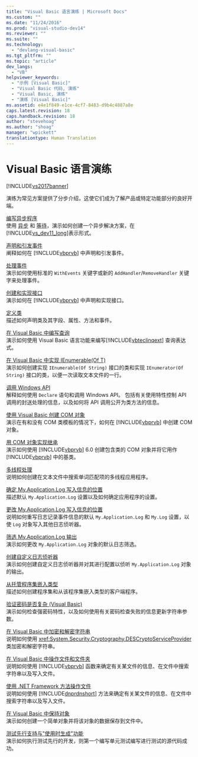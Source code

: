 ```yaml
---
title: "Visual Basic 语言演练 | Microsoft Docs"
ms.custom: ""
ms.date: "11/24/2016"
ms.prod: "visual-studio-dev14"
ms.reviewer: ""
ms.suite: ""
ms.technology: 
  - "devlang-visual-basic"
ms.tgt_pltfrm: ""
ms.topic: "article"
dev_langs: 
  - "VB"
helpviewer_keywords: 
  - "示例 [Visual Basic]"
  - "Visual Basic 代码, 演练"
  - "Visual Basic, 演练"
  - "演练 [Visual Basic]"
ms.assetid: e4e1f849-e1ce-4cf7-8483-d9b4c4887a8e
caps.latest.revision: 18
caps.handback.revision: 18
author: "stevehoag"
ms.author: "shoag"
manager: "wpickett"
translationtype: Human Translation
---
```

# Visual Basic 语言演练
[!INCLUDE[vs2017banner](../csharp/includes/vs2017banner.md)]

演练为常见方案提供了分步介绍，这使它们成为了解产品或特定功能部分的良好开端。  
  
 [编写异步程序](../Topic/Walkthrough:%20Accessing%20the%20Web%20by%20Using%20Async%20and%20Await%20\(C%23%20and%20Visual%20Basic\).md)  
 使用 [异步](../visual-basic/language-reference/modifiers/async.md) 和 [等待](../visual-basic/language-reference/operators/await-operator.md)，演示如何创建一个异步解决方案，在 [!INCLUDE[vs_dev11_long](../csharp/includes/vs_dev11_long_md.md)]表示形式。  
  
 [声明和引发事件](../visual-basic/programming-guide/language-features/events/walkthrough-declaring-and-raising-events.md)  
 阐释如何在 [!INCLUDE[vbprvb](../csharp/programming-guide/concepts/linq/includes/vbprvb_md.md)] 中声明和引发事件。  
  
 [处理事件](../visual-basic/programming-guide/language-features/events/walkthrough-handling-events.md)  
 演示如何使用标准的 `WithEvents` 关键字或新的 `AddHandler`\/`RemoveHandler` 关键字来处理事件。  
  
 [创建和实现接口](../visual-basic/programming-guide/language-features/interfaces/walkthrough-creating-and-implementing-interfaces.md)  
 演示如何在 [!INCLUDE[vbprvb](../csharp/programming-guide/concepts/linq/includes/vbprvb_md.md)] 中声明和实现接口。  
  
 [定义类](../visual-basic/programming-guide/language-features/objects-and-classes/walkthrough-defining-classes.md)  
 描述如何声明类及其字段、属性、方法和事件。  
  
 [在 Visual Basic 中编写查询](../visual-basic/programming-guide/concepts/linq/walkthrough-writing-queries.md)  
 演示如何使用 Visual Basic 语言功能来编写[!INCLUDE[vbteclinqext](../csharp/getting-started/includes/vbteclinqext_md.md)] 查询表达式。  
  
 [在 Visual Basic 中实现 IEnumerable\(Of T\)](../visual-basic/programming-guide/language-features/control-flow/walkthrough-implementing-ienumerable-of-t.md)  
 演示如何创建实现 `IEnumerable(Of String)` 接口的类和实现 `IEnumerator(Of String)` 接口的类，以便一次读取文本文件的一行。  
  
 [调用 Windows API](../visual-basic/programming-guide/com-interop/walkthrough-calling-windows-apis.md)  
 解释如何使用  `Declare` 语句和调用 Windows API。  包括有关使用特性控制 API 调用的封送处理的信息，以及如何将 API 调用公开为类方法的信息。  
  
 [使用 Visual Basic 创建 COM 对象](../visual-basic/programming-guide/com-interop/walkthrough-creating-com-objects.md)  
 演示在有和没有 COM 类模板的情况下，如何在 [!INCLUDE[vbprvb](../csharp/programming-guide/concepts/linq/includes/vbprvb_md.md)] 中创建 COM 对象。  
  
 [用 COM 对象实现继承](../visual-basic/programming-guide/com-interop/walkthrough-implementing-inheritance-with-com-objects.md)  
 演示如何使用 [!INCLUDE[vbprvb](../csharp/programming-guide/concepts/linq/includes/vbprvb_md.md)] 6.0 创建包含类的 COM 对象并将它用作 [!INCLUDE[vbprvb](../csharp/programming-guide/concepts/linq/includes/vbprvb_md.md)] 中的基类。  
  
 [多线程处理](../Topic/Walkthrough:%20Multithreading%20with%20the%20BackgroundWorker%20Component%20\(C%23%20and%20Visual%20Basic\).md)  
 说明如何创建在文本文件中搜索单词匹配项的多线程应用程序。  
  
 [确定 My.Application.Log 写入信息的位置](../visual-basic/developing-apps/programming/log-info/walkthrough-determining-where-my-application-log-writes-information.md)  
 描述默认 `My.Application.Log` 设置以及如何确定应用程序的设置。  
  
 [更改 My.Application.Log 写入信息的位置](../visual-basic/developing-apps/programming/log-info/walkthrough-changing-where-my-application-log-writes-information.md)  
 说明如何重写日志记录事件信息的默认 `My.Application.Log` 和 `My.Log` 设置，以使 `Log` 对象写入其他日志侦听器。  
  
 [筛选 My.Application.Log 输出](../visual-basic/developing-apps/programming/log-info/walkthrough-filtering-my-application-log-output.md)  
 演示如何更改 `My.Application.Log` 对象的默认日志筛选。  
  
 [创建自定义日志侦听器](../visual-basic/developing-apps/programming/log-info/walkthrough-creating-custom-log-listeners.md)  
 演示如何创建自定义日志侦听器并对其进行配置以侦听 `My.Application.Log` 对象的输出。  
  
 [从托管程序集嵌入类型](../Topic/Walkthrough:%20Embedding%20Types%20from%20Managed%20Assemblies%20\(C%23%20and%20Visual%20Basic\).md)  
 描述如何创建程序集和从该程序集嵌入类型的客户端程序。  
  
 [验证密码是否复杂 \(Visual Basic\)](../visual-basic/programming-guide/language-features/strings/walkthrough-validating-that-passwords-are-complex.md)  
 演示如何检查强密码特性，以及如何使用有关密码检查失败的信息更新字符串参数。  
  
 [在 Visual Basic 中加密和解密字符串](../visual-basic/programming-guide/language-features/strings/walkthrough-encrypting-and-decrypting-strings.md)  
 说明如何使用 <xref:System.Security.Cryptography.DESCryptoServiceProvider> 类加密和解密字符串。  
  
 [在 Visual Basic 中操作文件和文件夹](../visual-basic/developing-apps/programming/drives-directories-files/walkthrough-manipulating-files-and-directories.md)  
 说明如何使用 [!INCLUDE[vbprvb](../csharp/programming-guide/concepts/linq/includes/vbprvb_md.md)] 函数来确定有关某文件的信息、在文件中搜索字符串以及写入文件。  
  
 [使用 .NET Framework 方法操作文件](../visual-basic/developing-apps/programming/drives-directories-files/walkthrough-manipulating-files-by-using-net-framework-methods.md)  
 说明如何使用 [!INCLUDE[dnprdnshort](../csharp/getting-started/includes/dnprdnshort_md.md)] 方法来确定有关某文件的信息、在文件中搜索字符串以及写入文件。  
  
 [在 Visual Basic 中保持对象](../Topic/Walkthrough:%20Persisting%20an%20Object%20\(C%23%20and%20Visual%20Basic\).md)  
 演示如何创建一个简单对象并将该对象的数据保存到文件中。  
  
 [测试先行支持与"使用时生成"功能](../Topic/Walkthrough:%20Test-First%20Support%20with%20the%20Generate%20From%20Usage%20Feature.md)  
 演示如何执行测试先行的开发，则第一个编写单元测试编写进行测试的源代码成功。